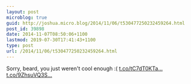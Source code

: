 ```yaml
---
layout: post
microblog: true
guid: http://joshua.micro.blog/2014/11/06/t530477250232459264.html
post_id: 39898
date: 2014-11-07T08:50:06+1100
lastmod: 2019-07-30T17:41:43+1100
type: post
url: /2014/11/06/t530477250232459264.html
---
```

Sorry, beard, you just weren't cool enough :( [t.co/tC7dT0KTa...](http://t.co/tC7dT0KTaR) [t.co/9ZhsuVQ3S...](http://t.co/9ZhsuVQ3Si)
